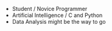 - Student / Novice Programmer
- Artificial Intelligence  / C and Python
- Data Analysis might be the way to go
